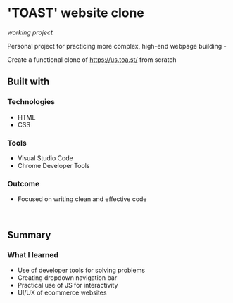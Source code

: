 # 'TOAST' website clone
*working project*

Personal project for practicing more complex, high-end webpage building -


Create a functional clone of https://us.toa.st/ from scratch

## **Built with**

### Technologies
* HTML
* CSS

### Tools
* Visual Studio Code
* Chrome Developer Tools

### Outcome
* Focused on writing clean and effective code
<br>

## **Summary**

### What I learned
* Use of developer tools for solving problems
* Creating dropdown navigation bar
* Practical use of JS for interactivity
* UI/UX of ecommerce websites

